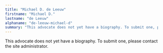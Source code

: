 ```yaml
---
title: "Michael D. de Leeuw"
firstname: "Michael D."
lastname: "de Leeuw"
alphaname: "de-leeuw-michael-d"
summary: "This advocate does not yet have a biography. To submit one, please contact the site administrator."
---
```

This advocate does not yet have a biography. To submit one, please contact the site administrator.

